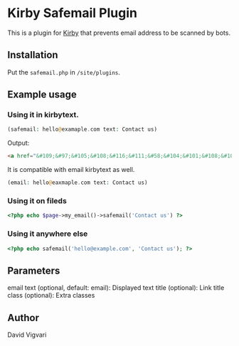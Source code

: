 # Kirby Safemail Plugin

This is a plugin for [Kirby](http://getkirby.com/) that prevents email address to be scanned by bots.

## Installation

Put the `safemail.php` in `/site/plugins`.

## Example usage

### Using it in kirbytext.

```php
(safemail: hello@examaple.com text: Contact us)
```

Output:
```html
<a href="&#109;&#97;&#105;&#108;&#116;&#111;&#58;&#104;&#101;&#108;&#108;&#111;&#64;&#101;&#120;&#97;&#109;&#112;&#108;&#101;&#46;&#99;&#111;&#109;" style="unicode-bidi:bidi-override;direction:rtl">moc.elpmaxe@olleh</a>
```

It is compatible with email kirbytext as well.
```php
(email: hello@eaxmaple.com text: Contact us)
```

### Using it on fileds
```php
<?php echo $page->my_email()->safemail('Contact us') ?>
```

### Using it anywhere else
```php
<?php echo safemail('hello@example.com', 'Contact us'); ?>
```


## Parameters
email 
text (optional, default: email): Displayed text
title (optional): Link title
class (optional): Extra classes

## Author

David Vigvari
